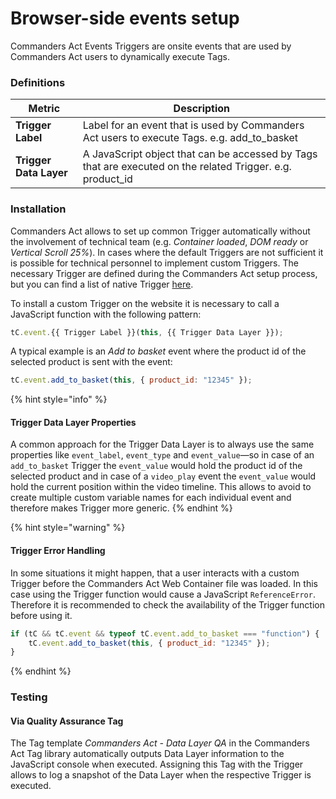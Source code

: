 # Browser-side events setup

Commanders Act Events Triggers are onsite events that are used by Commanders Act users to dynamically execute Tags.

### Definitions

| Metric                 | Description                                                                                                 |
| ---------------------- | ----------------------------------------------------------------------------------------------------------- |
| **Trigger Label**      | Label for an event that is used by Commanders Act users to execute Tags. e.g. add\_to\_basket               |
| **Trigger Data Layer** | A JavaScript object that can be accessed by Tags that are executed on the related Trigger. e.g. product\_id |

### Installation

Commanders Act allows to set up common Trigger automatically without the involvement of technical team (e.g. _Container loaded_, _DOM ready_ or _Vertical Scroll 25%_). In cases where the default Triggers are not sufficient it is possible for technical personnel to implement custom Triggers. The necessary Trigger are defined during the Commanders Act setup process, but you can find a list of native Trigger [here](broken-reference).

To install a custom Trigger on the website it is necessary to call a JavaScript function with the following pattern:

```javascript
tC.event.{{ Trigger Label }}(this, {{ Trigger Data Layer }});
```

A typical example is an _Add to basket_ event where the product id of the selected product is sent with the event:

```javascript
tC.event.add_to_basket(this, { product_id: "12345" });
```

{% hint style="info" %}
#### Trigger Data Layer Properties

A common approach for the Trigger Data Layer is to always use the same properties like `event_label`, `event_type` and `event_value`—so in case of an `add_to_basket` Trigger the `event_value` would hold the product id of the selected product and in case of a `video_play` event the `event_value` would hold the current position within the video timeline. This allows to avoid to create multiple custom variable names for each individual event and therefore makes Trigger more generic.
{% endhint %}

{% hint style="warning" %}
#### Trigger Error Handling

In some situations it might happen, that a user interacts with a custom Trigger before the Commanders Act Web Container file was loaded. In this case using the Trigger function would cause a JavaScript `ReferenceError`. Therefore it is recommended to check the availability of the Trigger function before using it.

```javascript
if (tC && tC.event && typeof tC.event.add_to_basket === "function") {
    tC.event.add_to_basket(this, { product_id: "12345" });
}
```
{% endhint %}

### Testing

#### Via Quality Assurance Tag

The Tag template _Commanders Act - Data Layer QA_ in the Commanders Act Tag library automatically outputs Data Layer information to the JavaScript console when executed. Assigning this Tag with the Trigger allows to log a snapshot of the Data Layer when the respective Trigger is executed.
